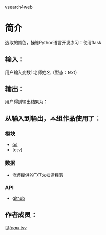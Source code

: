 vsearch4web


		
# 简介 
选取的颜色，操练Python语言开发练习：使用flask


		

## 输入：
用户输入变数1:老师姓名（型态：text）
## 输出：
用户得到输出结果为：
## 从输入到输出，本组作品使用了：
### 模块
* [os](http://blog.csdn.net/devil_2009/article/details/7941241)
* [csv]


### 数据
* 老师提供的TXT文档课程表
### API
* [github](https://api.github.com/)

## 作者成员：
见[_team_.tsv](https://github.com/hanteng/nfu_newmedia_python/blob/master/pick_a_color_4web/_team_/_team_.tsv)
